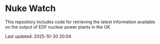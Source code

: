 # Nuke Watch

This repository includes code for retrieving the latest information available on the output of EDF nuclear power plants in the UK.

Last updated: 2025-10-30 20:04
